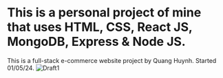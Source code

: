 # This is a personal project of mine that uses HTML, CSS, React JS, MongoDB, Express & Node JS. 
This is a full-stack e-commerce website project by Quang Huynh. Started 01/05/24.
![Draft1](https://cdn.discordapp.com/attachments/931674944063029259/1192980173935607848/image.png?ex=65ab0c5d&is=6598975d&hm=134b84ee3a3101d793ce25886ab78a9db94743acfac83f633ab998c42ebdae57&)
